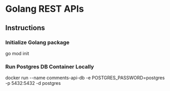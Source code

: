 # Golang REST APIs

## Instructions 

### Initialize Golang package
go mod init 
### Run Postgres DB Container Locally
docker run --name comments-api-db -e POSTGRES_PASSWORD=postgres -p 5432:5432 -d postgres
